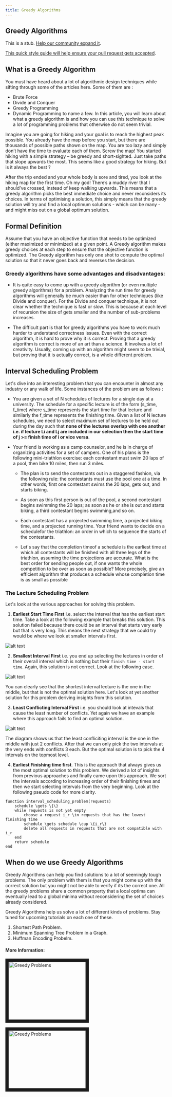 ```yaml
---
title: Greedy Algorithms
---
```

## Greedy Algorithms

This is a stub. <a href='https://github.com/freecodecamp/guides/tree/master/src/pages/algorithms/greedy-algorithms/index.md' target='_blank' rel='nofollow'>Help our community expand it</a>.

<a href='https://github.com/freecodecamp/guides/blob/master/README.md' target='_blank' rel='nofollow'>This quick style guide will help ensure your pull request gets accepted</a>.

<!-- The article goes here, in GitHub-flavored Markdown. Feel free to add YouTube videos, images, and CodePen/JSBin embeds  -->

## What is a Greedy Algorithm
You must have heard about a lot of algorithmic design techniques while sifting through some of the articles here. Some of them are :
* Brute Force
* Divide and Conquer
* Greedy Programming 
* Dynamic Programming 
to name a few. In this article, you will learn about what a greedy algorithm is and how you can use this technique to solve a lot of programming problems that otherwise do not seem trivial. 

Imagine you are going for hiking and your goal is to reach the highest peak possible. You already have the map before you start, but there are thousands of possible paths shown on the map. You are too lazy and simply don’t have the time to evaluate each of them. Screw the map! You started hiking with a simple strategy – be greedy and short-sighted. Just take paths that slope upwards the most. This seems like a good strategy for hiking. But is it always the best ?

After the trip ended and your whole body is sore and tired, you look at the hiking map for the first time. Oh my god! There’s a muddy river that I should’ve crossed, instead of keep walking upwards. This means that a greedy algorithm picks the best immediate choice and never reconsiders its choices. In terms of optimising a solution, this simply means that the greedy solution will try and find a local optimum solutions - which can be many - and might miss out on a global optimum solution.

## Formal Definition

Assume that you have an objective function that needs to be optimized (either maximized or minimized) at a given point. A Greedy algorithm makes greedy choices at each step to ensure that the objective function is optimized. The Greedy algorithm has only one shot to compute the optimal solution so that it never goes back and reverses the decision.

### Greedy algorithms have some advantages and disadvantages:

* It is quite easy to come up with a greedy algorithm (or even multiple greedy algorithms) for a problem.
Analyzing the run time for greedy algorithms will generally be much easier than for other techniques (like Divide and conquer). For the Divide and conquer technique, it is not clear whether the technique is fast or slow. This is because at each level of recursion the size of gets smaller and the number of sub-problems increases.

* The difficult part is that for greedy algorithms you have to work much harder to understand correctness issues. Even with the correct algorithm, it is hard to prove why it is correct. Proving that a greedy algorithm is correct is more of an art than a science. It involves a lot of creativity. Usually, coming up with an algorithm might seem to be trivial, but proving that it is actually correct, is a whole different problem. 

## Interval Scheduling Problem

Let's dive into an interesting problem that you can encounter in almost any industry or any walk of life. Some instances of the problem are as follows :

* You are given a set of N schedules of lectures for a single day at a university. The schedule for a specific lecture is of the form (s_time, f_time) where s_time represents the start time for that lecture and similarly the f_time represents the finishing time. Given a list of N lecture schedules, we need to select maximum set of lectures to be held out during the day such that **none of the lectures overlap with one another i.e. if lecture Li and Lj are included in our selection then the start time of j >= finish time of i or vice versa**.

* Your friend is working as a camp counselor, and he is in charge of organizing activities for a set of campers. One of his plans is the following mini-triathlon exercise: each contestant must swim 20 laps of a pool, then bike 10 miles, then run 3 miles. 

  * The plan is to send the contestants out in a staggered fashion, via the following rule: the contestants must use the pool one at a time. In other words, first one contestant swims the 20 laps, gets out, and starts biking. 

  * As soon as this first person is out of the pool, a second contestant begins swimming the 20 laps; as soon as he or she is out and starts biking, a third contestant begins swimming,and so on.

  * Each contestant has a projected swimming time, a projected biking time, and a projected running time. Your friend wants to decide on a schedulefor the triathlon: an order in which to sequence the starts of the contestants. 

  * Let's say that the completion timeof a schedule is the earliest time at which all contestants will be finished with all three legs of the triathlon, assuming the time projections are accurate. What is the best order for sending people out, if one wants the whole competition to be over as soon as possible? More precisely, give an efficient algorithm that produces a schedule whose completion time is as small as possible

### The Lecture Scheduling Problem

Let's look at the various approaches for solving this problem. 

1. **Earliest Start Time First** i.e. select the interval that has the earliest start time. Take a look at the following example that breaks this solution. This solution failed because there could be an interval that starts very early but that is very long. This means the next strategy that we could try would be where we look at smaller intervals first.

![alt text](https://algorithmsandme.files.wordpress.com/2015/03/f268b-jobs.png?w=840 "Earliest Starting Time First")

2. **Smallest Interval First** i.e. you end up selecting the lectures in order of their overall interval which is nothing but their ```finish time - start time```. Again, this solution is not correct. Look at the following case.

![alt text](https://i.stack.imgur.com/4bz2N.png "Shortest Interval First")

You can clearly see that the shortest interval lecture is the one in the middle, but that is not the optimal solution here. Let's look at yet another solution for this problem deriving insights from this solution.

3. **Least Conflicting Interval First** i.e. you should look at intevals that cause the least number of conflicts. Yet again we have an example where this approach fails to find an optimal solution. 

![alt text](https://i.stack.imgur.com/5LZ9V.png "Least Conflicting Interval First")

The diagram shows us that the least confliciting interval is the one in the middle with just 2 conflicts. After that we can only pick the two intervals at the very ends with conflicts 3 each. But the optimal solution is to pick the 4 intervals on the topmost level. 

4. **Earliest Finishing time first**. This is the approach that always gives us the most optimal solution to this problem. We derived a lot of insights from previous approaches and finally came upon this approach. We sort the intervals according to increasing order of their finishing times and then we start selecting intervals from the very beginning. Look at the following pseudo code for more clarity. 

```
function interval_scheduling_problem(requests)
    schedule \gets \{\}
    while requests is not yet empty
        choose a request i_r \in requests that has the lowest finishing time
        schedule \gets schedule \cup \{i_r\}
        delete all requests in requests that are not compatible with i_r
    end
    return schedule
end
```

## When do we use Greedy Algorithms
 Greedy Algorithms can help you find solutions to a lot of seemingly tough problems. The only problem with them is that you might come up with the correct solution but you might not be able to verify if its the correct one. All the greedy problems share a common property that a local optima can eventually lead to a global minima without reconsidering the set of choices already considered. 
 
 Greedy Algorithms help us solve a lot of different kinds of problems. Stay tuned for upcoming tutorials on each one of these. 
 1. Shortest Path Problem.
 2. Minimum Spanning Tree Problem in a Graph.
 3. Huffman Encoding Probelm.
 
 
#### More Information:
<!-- Please add any articles you think might be helpful to read before writing the article -->
<a href="https://www.youtube.com/watch?v=HzeK7g8cD0Y" target="_blank"><img src="http://img.youtube.com/vi/HzeK7g8cD0Y/0.jpg" 
alt="Greedy Problems" width="240" height="180" border="10" /></a>

<a href="https://www.youtube.com/watch?v=poWB2UCuozA" target="_blank"><img src="http://img.youtube.com/vi/poWB2UCuozA/0.jpg" 
alt="Greedy Problems" width="240" height="180" border="10" /></a>

